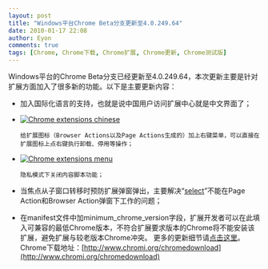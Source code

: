```yaml
---
layout: post
title: "Windows平台Chrome Beta分支更新至4.0.249.64"
date: 2010-01-17 22:08
author: Eyon
comments: true
tags: [Chrome, Chrome下载, Chrome扩展, Chrome更新, Chrome测试版]
---
```

Windows平台的Chrome Beta分支已经更新至4.0.249.64，本次更新主要是针对扩展方面加入了很多新的功能。以下是主要更新内容：


*   加入国际化语言的支持，也就是说中国用户访问扩展中心就是中文界面了；
*   <a href="http://img.chromi.org/2010/01/Chrome-extensions-chinese.jpg">![](http://img.chromi.org/2010/01/Chrome-extensions-chinese-550x187.jpg "Chrome extensions chinese")</a>

    	给扩展图标（Browser Actions以及Page Actions生成的）加上右键菜单，可以直接在扩展图标上点右键执行卸载、停用等操作；
*   <a href="http://img.chromi.org/2010/01/Chrome-extensions-menu.png">![](http://img.chromi.org/2010/01/Chrome-extensions-menu-550x183.png "Chrome extensions menu")</a>

    	隐私模式下关闭内容脚本功能；
*   当焦点从子窗口转移时预防扩展弹窗弹出，主要解决“[select](http://code.google.com/p/chromium/issues/detail?id=28110)”不能在Page Action和Browser Action弹窗下工作的问题；
*   在manifest文件中加minimum_chrome_version字段，扩展开发者可以在此填入可兼容的最低Chrome版本，不符合扩展要求版本的Chrome将不能安装该扩展，避免扩展与较老版本Chrome冲突。
更多的更新细节请[点击这里](http://build.chromium.org/buildbot/perf/dashboard/ui/changelog.html?url=/branches/249/src&range=34537:35722&mode=html)。
Chrome下载地址：[http://www.chromi.org/chromedownload](http://www.chromi.org/chromedownload)
